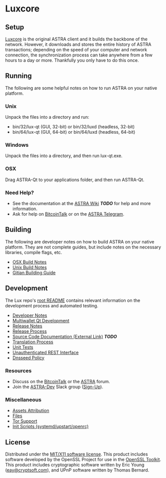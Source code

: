 Luxcore
=====================

Setup
---------------------
[Luxcore](http://luxcore.io) is the original ASTRA client and it builds the backbone of the network. However, it downloads and stores the entire history of ASTRA transactions; depending on the speed of your computer and network connection, the synchronization process can take anywhere from a few hours to a day or more. Thankfully you only have to do this once.

Running
---------------------
The following are some helpful notes on how to run ASTRA on your native platform.

### Unix

Unpack the files into a directory and run:

- bin/32/lux-qt (GUI, 32-bit) or bin/32/luxd (headless, 32-bit)
- bin/64/lux-qt (GUI, 64-bit) or bin/64/luxd (headless, 64-bit)

### Windows

Unpack the files into a directory, and then run lux-qt.exe.

### OSX

Drag ASTRA-Qt to your applications folder, and then run ASTRA-Qt.

### Need Help?

* See the documentation at the [ASTRA Wiki](https://github.com/ASTRA-Core/lux/wiki) ***TODO***
for help and more information.
* Ask for help on [BitcoinTalk](https://bitcointalk.org/index.php?topic=2254046.0) or on the [ASTRA Telegram](https://t.me/ASTRAcoinOfficialChat).

Building
---------------------
The following are developer notes on how to build ASTRA on your native platform. They are not complete guides, but include notes on the necessary libraries, compile flags, etc.

- [OSX Build Notes](build-osx.md)
- [Unix Build Notes](build-unix.md)
- [Gitian Building Guide](gitian-building.md)

Development
---------------------
The Lux repo's [root README](https://github.com/ASTRA-Project/ASTRA/blob/master/README.md) contains relevant information on the development process and automated testing.

- [Developer Notes](developer-notes.md)
- [Multiwallet Qt Development](multiwallet-qt.md)
- [Release Notes](release-notes.md)
- [Release Process](release-process.md)
- [Source Code Documentation (External Link)](https://dev.visucore.com/bitcoin/doxygen/) ***TODO***
- [Translation Process](translation_process.md)
- [Unit Tests](unit-tests.md)
- [Unauthenticated REST Interface](REST-interface.md)
- [Dnsseed Policy](dnsseed-policy.md)

### Resources

* Discuss on the [BitcoinTalk](https://bitcointalk.org/index.php?topic=1262920.0) or the [ASTRA](http://forum.lux.org/) forum.
* Join the [ASTRA-Dev](https://lux-dev.slack.com/) Slack group ([Sign-Up](https://lux-dev.herokuapp.com/)).

### Miscellaneous
- [Assets Attribution](assets-attribution.md)
- [Files](files.md)
- [Tor Support](tor.md)
- [Init Scripts (systemd/upstart/openrc)](init.md)

License
---------------------
Distributed under the [MIT/X11 software license](http://www.opensource.org/licenses/mit-license.php).
This product includes software developed by the OpenSSL Project for use in the [OpenSSL Toolkit](https://www.openssl.org/). This product includes
cryptographic software written by Eric Young ([eay@cryptsoft.com](mailto:eay@cryptsoft.com)), and UPnP software written by Thomas Bernard.
